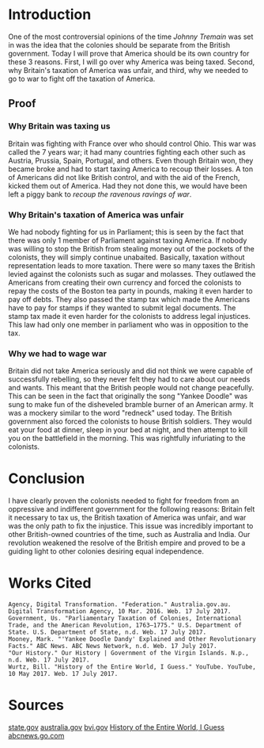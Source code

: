 # Introduction

One of the most controversial opinions of the time _Johnny Tremain_ was set in was the idea that the colonies should be separate from the British government. Today I will prove that America should be its own country for these 3 reasons. First, I will go over why America was being taxed. Second, why Britain's taxation of America was unfair, and third, why we needed to go to war to fight off the taxation of America. 

## Proof

### Why Britain was taxing us

Britain was fighting with France over who should control Ohio. This war was called the 7 years war; it had many countries fighting each other such as Austria, Prussia, Spain, Portugal, and others. Even though Britain won, they became broke and had to start taxing America to recoup their losses. A ton of Americans did not like British control, and with the aid of the French, kicked them out of America. Had they not done this, we would have been left a piggy bank to *recoup the ravenous ravings of war*.

### Why Britain's taxation of America was unfair

We had nobody fighting for us in Parliament; this is seen by the fact that there was only 1 member of Parliament against taxing America. If nobody was willing to stop the British from stealing money out of the pockets of the colonists, they will simply continue unabaited. Basically, taxation without representation leads to more taxation. There were so many taxes the British levied against the colonists such as sugar and molasses. They outlawed the Americans from creating their own currency and forced the colonists to repay the costs of the Boston tea party in pounds, making it even harder to pay off debts. They also passed the stamp tax which made the Americans have to pay for stamps if they wanted to submit legal documents. The stamp tax made it even harder for the colonists to address legal injustices. This law had only one member in parliament who was in opposition to the tax.

### Why we had to wage war

Britain did not take America seriously and did not think we were capable of successfully rebelling, so they never felt they had to care about our needs and wants. This meant that the British people would not change peacefully. This can be seen in the fact that originally the song "Yankee Doodle" was sung to make fun of the disheveled bramble burner of an American army. It was a mockery similar to the word "redneck" used today. The British government also forced the colonists to house British soldiers. They would eat your food at dinner, sleep in your bed at night, and then attempt to kill you on the battlefield in the morning. This was rightfully infuriating to the colonists.

# Conclusion

I have clearly proven the colonists needed to fight for freedom from an oppressive and indifferent government for the following reasons: Britain felt it necessary to tax us, the British taxation of America was unfair, and war was the only path to fix the injustice. This issue was incredibly important to other British-owned countries of the time, such as Australia and India. Our revolution weakened the resolve of the British empire and proved to be a guiding light to other colonies desiring equal independence.

# Works Cited

```
Agency, Digital Transformation. "Federation." Australia.gov.au. Digital Transformation Agency, 10 Mar. 2016. Web. 17 July 2017.
Government, Us. "Parliamentary Taxation of Colonies, International Trade, and the American Revolution, 1763–1775." U.S. Department of State. U.S. Department of State, n.d. Web. 17 July 2017.
Mooney, Mark. "'Yankee Doodle Dandy' Explained and Other Revolutionary Facts." ABC News. ABC News Network, n.d. Web. 17 July 2017.
"Our History." Our History | Government of the Virgin Islands. N.p., n.d. Web. 17 July 2017.
Wurtz, Bill. "History of the Entire World, I Guess." YouTube. YouTube, 10 May 2017. Web. 17 July 2017.
```

# Sources

[state.gov](https://history.state.gov/milestones/1750-1775/parliamentary-taxation)
[australia.gov](http://www.australia.gov.au/about-government/how-government-works/federation)
[bvi.gov](http://www.bvi.gov.vg/content/our-history)
[History of the Entire World, I Guess](https://www.youtube.com/watch?v=xuCn8ux2gbs)
[abcnews.go.com](http://abcnews.go.com/US/yankee-doodle-dandy-explained-revolutionary-facts/story?id=24314207)
